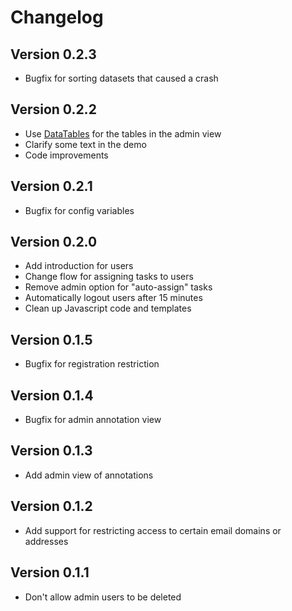 # Changelog

## Version 0.2.3

* Bugfix for sorting datasets that caused a crash

## Version 0.2.2

* Use [DataTables](https://datatables.net/) for the tables in the admin view
* Clarify some text in the demo
* Code improvements

## Version 0.2.1

* Bugfix for config variables

## Version 0.2.0

* Add introduction for users
* Change flow for assigning tasks to users
* Remove admin option for "auto-assign" tasks
* Automatically logout users after 15 minutes
* Clean up Javascript code and templates

## Version 0.1.5

* Bugfix for registration restriction

## Version 0.1.4

* Bugfix for admin annotation view

## Version 0.1.3

* Add admin view of annotations

## Version 0.1.2

* Add support for restricting access to certain email domains or addresses

## Version 0.1.1

* Don't allow admin users to be deleted
